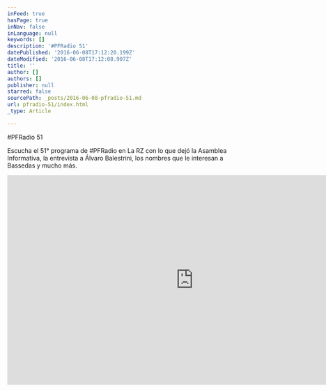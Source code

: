 ```yaml
---
inFeed: true
hasPage: true
inNav: false
inLanguage: null
keywords: []
description: '#PFRadio 51'
datePublished: '2016-06-08T17:12:20.199Z'
dateModified: '2016-06-08T17:12:08.907Z'
title: ''
author: []
authors: []
publisher: null
starred: false
sourcePath: _posts/2016-06-08-pfradio-51.md
url: pfradio-51/index.html
_type: Article

---
```

\#PFRadio 51

Escucha el 51° programa de \#PFRadio en La RZ con lo que dejó la Asamblea Informativa, la entrevista a Álvaro Balestrini, los nombres que le interesan a Bassedas y mucho más.

<iframe width="854" height="480" src="https://www.youtube.com/embed/udm3uaKJMLs" frameborder="0" allowfullscreen="" style=""></iframe>